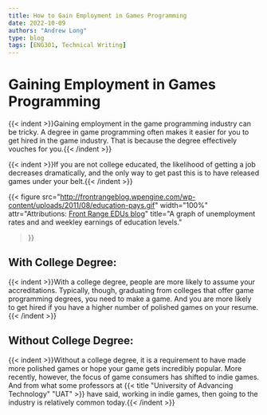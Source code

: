 ```yaml
---
title: How to Gain Employment in Games Programming
date: 2022-10-09
authors: "Andrew Long"
type: blog
tags: [ENG301, Technical Writing]
---
```

# Gaining Employment in Games Programming

{{< indent >}}Gaining employment in the game programming industry can be tricky. A degree in game programming often makes it easier for you to get hired in the game industry. That is because the degree effectively vouches for you.{{< /indent >}}

{{< indent >}}If you are not college educated, the likelihood of getting a job decreases dramatically, and the only way to get past this is to have released games under your belt.{{< /indent >}}

{{< figure
    src="http://frontrangeblog.wpengine.com/wp-content/uploads/2011/08/education-pays.gif"
    width="100%"
    attr="Attributions: [Front Range EDUs blog](https://blog.frontrange.edu/2013/01/07/is-a-college-education-really-worth-it/)"
    title="A graph of unemployment rates and and weekley earnings of education levels."
>}}

<!-- With College Degree -->
## With College Degree:
{{< indent >}}With a college degree, people are more likely to assume your accreditations. Typically, though, graduating from colleges that offer game programming degrees, you need to make a game. And you are more likely to get hired if you have a higher number of polished games on your resume.{{< /indent >}}

<!-- Without College Degree -->
## Without College Degree:
{{< indent >}}Without a college degree, it is a requirement to have made more polished games or hope your game gets incredibly popular. More recently, however, the focus of game consumers has shifted to indie games. And from what some professors at {{< title "University of Advancing Technology" "UAT" >}} have said, working in indie games, then going to the industry is relatively common today.{{< /indent >}}
